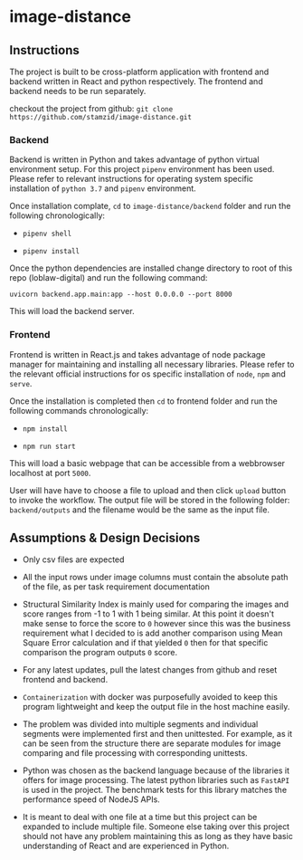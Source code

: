 # image-distance

## Instructions

The project is built to be cross-platform application with frontend and backend written in React and python respectively. The frontend and backend needs to be run separately. 

checkout the project from github: `git clone https://github.com/stamzid/image-distance.git`

### Backend

Backend is written in Python and takes advantage of python virtual environment setup. For this project `pipenv` environment has been used. Please refer to relevant instructions for operating system specific installation of `python 3.7` and `pipenv` environment.

Once installation complate, `cd` to `image-distance/backend` folder and run the following chronologically:

- `pipenv shell`

- `pipenv install`

Once the python dependencies are installed change directory to root of this repo (loblaw-digital) and run the following command:

`uvicorn backend.app.main:app --host 0.0.0.0 --port 8000`

This will load the backend server.

### Frontend

Frontend is written in React.js and takes advantage of node package manager for maintaining and installing all necessary libraries. Please refer to the relevant official instructions for os specific installation of `node`, `npm` and `serve`.

Once the installation is completed then `cd` to frontend folder and run the following commands chronologically:

- `npm install`

- `npm run start` 

This will load a basic webpage that can be accessible from a webbrowser localhost at port `5000`.

User will have have to choose a file to upload and then click `upload` button to invoke the workflow. The output file will be stored in the following folder: `backend/outputs` and the filename would be the same as the input file.

## Assumptions & Design Decisions

- Only csv files are expected

- All the input rows under image columns must contain the absolute path of the file, as per task requirement documentation

- Structural Similarity Index is mainly used for comparing the images and score ranges from -1 to 1 with 1 being similar. At this point it doesn't make sense to force the score to `0` however since this was the business requirement what I decided to is add another comparison using Mean Square Error calculation and if that yielded `0` then for that specific comparison the program outputs `0` score.

- For any latest updates, pull the latest changes from github and reset frontend and backend.

- `Containerization` with docker was purposefully avoided to keep this program lightweight and keep the output file in the host machine easily.

- The problem was divided into multiple segments and individual segments were implemented first and then unittested. For example, as it can be seen from the structure there are separate modules for image comparing and file processing with corresponding unittests. 

- Python was chosen as the backend language because of the libraries it offers for image processing. The latest python libraries such as `FastAPI` is used in the project. The benchmark tests for this library matches the performance speed of NodeJS APIs.

- It is meant to deal with one file at a time but this project can be expanded to include multiple file. Someone else taking over this project should not have any problem maintaining this as long as they have basic understanding of React and are experienced in Python.
